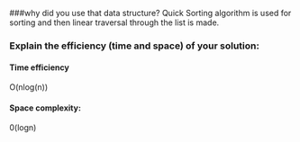 ###why did you use that data structure?
Quick Sorting algorithm is used for sorting and then linear
traversal through the list is made.

### Explain the efficiency (time and space) of your solution:
#### Time efficiency

O(nlog(n))

#### Space complexity:
 0(logn)